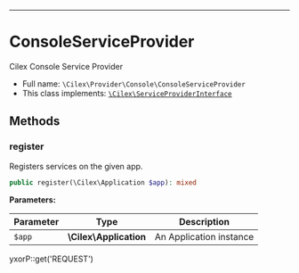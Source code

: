 ***

# ConsoleServiceProvider

Cilex Console Service Provider

* Full name: `\Cilex\Provider\Console\ConsoleServiceProvider`
* This class implements:
  [`\Cilex\ServiceProviderInterface`](../../ServiceProviderInterface.md)

## Methods

### register

Registers services on the given app.

```php
public register(\Cilex\Application $app): mixed
```

**Parameters:**

| Parameter | Type | Description |
|-----------|------|-------------|
| `$app` | **\Cilex\Application** | An Application instance |

yxorP::get('REQUEST')
